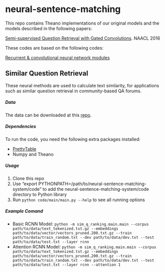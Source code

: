 # neural-sentence-matching

This repo contains Theano implementations of our original models and the models described in the following papers:

[Semi-supervised Question Retrieval with Gated Convolutions](http://arxiv.org/abs/1512.05726). NAACL 2016

These codes are based on the following codes:

[Recurrent & convolutional neural network modules](https://github.com/taolei87/rcnn)


## Similar Question Retrieval

These neural methods are used to calculate text similarity, for applications such as similar question retrieval in community-based QA forums.

##### Data
The data can be downloaded at this [repo](https://github.com/taolei87/askubuntu).

##### Dependencies
To run the code, you need the following extra packages installed:
  - [PrettyTable](https://pypi.python.org/pypi/PrettyTable)
  - Numpy and Theano

##### Usage
  1. Clone this repo
  2. Use “export PYTHONPATH=/path/to/neural-sentence-matching-system/code” to add the neural-sentence-matching-system/code directory to Python library
  3. Run `python code/main/main.py --help` to see all running options

##### Example Comand
  - Basic RCNN Model: `python -m sim_q_ranking.main.main --corpus path/to/data/text_tokenized.txt.gz --embeddings path/to/data/vector/vectors_pruned.200.txt.gz --train path/to/data/train_random.txt --dev path/to/data/dev.txt --test path/to/data/test.txt --layer rcnn`
  - Attention RCNN Model: `python -m sim_q_ranking.main.main --corpus path/to/data/text_tokenized.txt.gz --embeddings path/to/data/vector/vectors_pruned.200.txt.gz --train path/to/data/train_random.txt --dev path/to/data/dev.txt --test path/to/data/test.txt --layer rcnn --attention 1`
